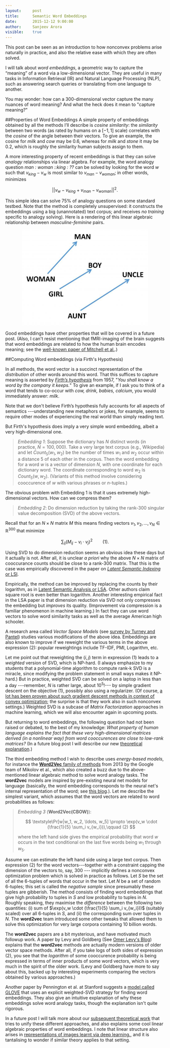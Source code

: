 ```yaml
---
layout:     post
title:      Semantic Word Embeddings
date:       2015-12-12 9:00:00
author:     Sanjeev Arora
visible:    true
---
```


This post can be seen as an introduction to how nonconvex problems arise
naturally in practice, and also the relative ease with which they are often
solved. 

I will talk about *word embeddings*, a geometric way to capture
the “meaning” of a word via a low-dimensional vector. They are useful in
many tasks in Information Retrieval (IR) and Natural Language Processing
(NLP), such as answering search queries or translating from one
language to another. 

You may wonder: how can a 300-dimensional vector capture the many
nuances of word meaning? And what the heck does it mean to "capture meaning?"

##Properties of Word Embeddings
A simple property of embeddings obtained by all the methods I’ll
describe is *cosine similarity*: the  *similarity* between two words 
(as rated by humans on a $[-1,1]$ scale) correlates with the *cosine*
of the angle between their vectors. To 
give an example, the cosine for *milk* and
*cow* may be $0.6$, whereas for *milk* and
*stone* it may be $0.2$, which is roughly the similarity
human subjects assign to them.


A more interesting property of recent embeddings is that they can solve
*analogy* relationships via linear algebra.
For example, the word analogy question
*man : woman ::king : ??* can be solved by looking for the
word $w$ such that $v_{king} - v_w$ is most similar to
$v_{man} - v_{woman}$; in other words, minimizes


$$||v_w - v_{king} + v_{man} - v_{woman}||^2.$$

This simple idea can solve $75\%$ of analogy questions on some standard testbed. Note that the method is completely unsupervised: it constructs the embeddings using a big (unannotated) text corpus; and receives *no training* specific to analogy solving). 
Here is a rendering of this linear algebraic relationship between *masculine-feminine* pairs.

<div style="text-align:center;">
<img src="/assets/analogy-small.jpg" style="width:400px;" />
</div>

Good embeddings have other properties that will be covered in a future
post. (Also, I can't resist mentioning  that fMRI-imaging of the brain suggests that word embeddings are related to how the human brain
encodes meaning; see the [well-known paper of Mitchell et al.](http://www.cs.cmu.edu/~tom/pubs/science2008.pdf).) 

##Computing Word embeddings (via Firth's Hypothesis)

In all methods, the word vector is a succinct representation of the *distribution* of other words around this word. That this suffices to capture meaning is asserted by [*Firth’s hypothesis*](https://en.wikipedia.org/wiki/Distributional_semantics)
from 1957, "*You shall know a word by the company it keeps.*"  To give an example, if I
ask you to think of a word that tends to co-occur with *cow,
drink, babies, calcium*, you would immediately answer:
*milk*. 

Note that we don't believe Firth’s hypothesis fully accounts
for all aspects of semantics ---understanding new metaphors or jokes, for example,
seems to require other modes of experiencing the real world than simply reading text.

But Firth's hypothesis does imply a very simple 
word embedding, albeit a very high-dimensional one.


> *Embedding 1*: Suppose the dictionary has $N$ distinct words (in practice, $N =100,000$). Take a very large text corpus (e.g., Wikipedia) and let $Count_5(w_1, w_2)$ be the number of times $w_1$ and $w_2$ occur within a distance $5$ of each other in the corpus. Then the word embedding for a word $w$ is a vector of dimension $N$, with one coordinate for each dictionary word. The coordinate corresponding to word $w_2$ is $Count_5(w, w_2)$. (Variants of this method involve considering cooccurence of $w$ with various phrases or $n$-tuples.)


The obvious problem with Embedding 1 is that it uses
extremely high-dimensional vectors. How can we compress them?

> *Embedding 2*: Do dimension reduction by taking the rank-300
> singular value decomposition (SVD) of the above vectors. 

Recall that for an $N \times N$ matrix $M$ this means finding vectors
$v_1, v_2, \ldots, v_N \in \mathbb{R}^{300}$ that minimize

$$
\sum_{ij} (M_{ij} - v_i \cdot v_j)^2 \qquad (1).
$$

Using SVD to do dimension reduction seems an obvious idea these days but it
actually is not. After all,  it is unclear *a priori* why the
above $N \times N$ matrix of cooccurance counts should be close to a
rank-300 matrix. That this is the case was empirically discovered in the paper on
[*Latent Semantic Indexing* or LSI](http://lsa.colorado.edu/papers/JASIS.lsi.90.pdf). 

Empirically, the method can be improved by replacing the counts by their logarithm, as in [Latent Semantic Analysis or LSA](http://lsa.colorado.edu/papers/plato/plato.annote.html). Other authors claim  square root
is even better than logarithm.  Another interesting empirical fact in the LSA paper is that dimension reduction via SVD not only compresses the embedding but *improves* its quality. (Improvement via compression is a familiar phenomenon in machine learning.) In fact they can use word vectors to solve word similarity tasks as well as the average American high schooler. 

A research area called *Vector Space Models* (see [survey by Turney and Pantel](https://www.jair.org/media/2934/live-2934-4846-jair.pdf)) studies various modifications of the above idea. Embeddings are also known to improve if we reweight the various terms in the above expression (2): popular reweightings include TF-IDF, PMI, Logarithm, etc. 


Let me point out that reweighting the
$(i, j)$ term in expression (1) leads to a *weighted*
version of SVD, which is NP-hard. (I always emphasize to my students
that a polynomial-time algorithm to compute rank-k  SVD is a miracle, since 
modifying the problem
statement in small ways makes it NP-hard.) But in practice, weighted SVD can be
solved on a laptop in less than a day ---remember, $N$ is rather large, about $10^5$!---
by simple gradient descent on the objective (1), possibly also using
a regularizer. (Of course,  [a lot has been proven about such gradient descent methods in context of convex optimization](http://blog.mrtz.org/2013/09/07/the-zen-of-gradient-descent.html); the surprise is that they work also in such nonconvex settings.) Weighted SVD is a subcase of *Matrix Factorization* approaches in machine learning, which we will also encounter again in upcoming posts. 

But returning to word embeddings, the following question had not been
raised or debated, to the best of my knowledge: *What property of human language explains the
fact that these very high-dimensional matrices derived (in a nonlinear way) from word cooccurences
are close to low-rank matrices?* (In a future blog
post I will describe our new [theoretical explanation](http://arxiv.org/abs/1502.03520).)

The third embedding method I wish to describe uses 
*energy-based models*, for instance the
[**Word2Vec** family of methods](https://code.google.com/p/word2vec/) from 2013 by the Google team of Mikolov et al., which also created a buzz due to the above-mentioned linear algebraic method to solve word analogy tasks.
The **word2vec** models are inspired by pre-existing neural net models for language
(basically, the word embedding corresponds to the neural net's internal representation of the word; see [this blog](http://colah.github.io/posts/2014-07-NLP-RNNs-Representations/).).  Let me
describe the simplest variant, which assumes that the word
vectors are related to word probabilities as follows:


> *Embedding 3* (**Word2Vec(CBOW)**):
>
> $$
> \textstyle\Pr[w|w_1, w_2, \ldots, w_5] \propto \exp(v_w \cdot (\frac{1}{5} \sum_i v_{w_i})),\qquad (2)
> $$
>
> where the left hand side gives the empirical probability that word $w$ occurs in the text
conditional on the last five words being $w_1$ through $w_5$. 

Assume we can estimate the left hand side using a large text corpus. Then expression (2) for the word vectors---together with  a constraint capping the dimension of the
vectors to, say, 300 --- implicitly defines a nonconvex optimization problem which is solved in practice as follows. Let $S$ be the set of all the $6$-tuples of words that occur in the text. Let $N$ be a set of random $6$-tuples; this set is called the 
*negative sample* since presumably these tuples are gibberish. The method consists of finding word embeddings that give high probability to 
tuples in $S$ and low probability to tuples in $N$. Roughly speaking, they maximise the *difference* between the following two quantities: (i) sum of $\exp(v_w \cdot (\frac{1}{5} \sum_i v_{w_i}))$ (suitably scaled) over all $6$-tuples in $S$, and
(ii) the corresponding sum over tuples in $N$.  The **word2vec** team introduced some other tweaks that allowed them to solve this optimization for very large corpora containing 10 billion words. 


The **word2vec** papers are a bit mysterious, and have motivated much
followup work. A paper by Levy and Goldberg (See [Omer Levy's Blog](https://levyomer.wordpress.com/)) explains that the **word2vec**
methods are actually modern versions of older vector space methods.
After all, if you take logs of both sides of expression (2), you see
that the *logarithm* of some cooccurence probability is
being expressed in terms of inner products of some word vectors, which
is very much in the spirit of the older work. (Levy and Goldberg have more to say about this, backed up by interesting experiments comparing the vectors obtained by various approaches.) 

Another paper by Pennington et al. at Stanford suggests a [model called GLOVE](http://nlp.stanford.edu/projects/glove/)
that uses an explicit weighted-SVD strategy for finding word embeddings.
They also give an intuitive explanation of why these embeddings solve 
word analogy tasks, though the explanation isn't quite rigorous. 

In a future post I will talk more about our [subsequent theoretical work](http://arxiv.org/abs/1502.03520) that tries to unify these different approaches, and also explains some  cool linear algebraic properties of word
embeddings. I note that linear structure  also arises in [representations of images learnt
via deep learning.](http://web.eecs.umich.edu/~honglak/nips2015-analogy.pdf), and it is tantalising to wonder if similar theory applies to that setting. 
